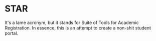 STAR
====
It's a lame acronym, but it stands for Suite of Tools for Academic Registration. In essence, this is an attempt to create a non-shit student portal.
